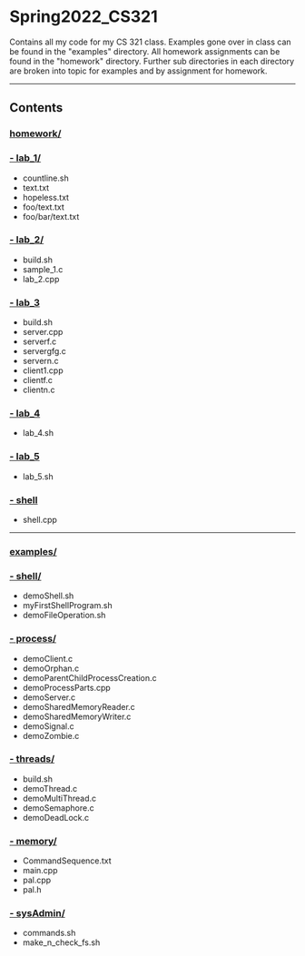# Spring2022_CS321
Contains all my code for my CS 321 class.
Examples gone over in class can be found in the "examples" directory.
All homework assignments can be found in the "homework" directory.
Further sub directories in each directory are broken into topic for examples and by assignment for homework.

---

## Contents

### [homework/](homework/)
### [- lab_1/](homework/lab_1/)
- countline.sh
- text.txt
- hopeless.txt
- foo/text.txt
- foo/bar/text.txt
### [- lab_2/](homework/lab_2/)
- build.sh
- sample_1.c
- lab_2.cpp
### [- lab_3](homework/lab_3/)
- build.sh
- server.cpp
- serverf.c
- servergfg.c
- servern.c
- client1.cpp
- clientf.c
- clientn.c
### [- lab_4](homework/lab_4)
- lab_4.sh
### [- lab_5](homework/lab_5)
- lab_5.sh
### [- shell](homework/shell)
- shell.cpp
---
### [examples/](examples/)
### [- shell/](examples/shell/)
 - demoShell.sh
 - myFirstShellProgram.sh
 - demoFileOperation.sh
### [- process/](examples/process/)
 - demoClient.c
 - demoOrphan.c
 - demoParentChildProcessCreation.c
 - demoProcessParts.cpp
 - demoServer.c
 - demoSharedMemoryReader.c
 - demoSharedMemoryWriter.c
 - demoSignal.c
 - demoZombie.c
### [- threads/](examples/threads/)
 - build.sh
 - demoThread.c
 - demoMultiThread.c
 - demoSemaphore.c
 - demoDeadLock.c
### [- memory/](examples/memory)
 - CommandSequence.txt
 - main.cpp
 - pal.cpp
 - pal.h
### [- sysAdmin/](examples/sysAdmin)
 - commands.sh
 - make_n_check_fs.sh
